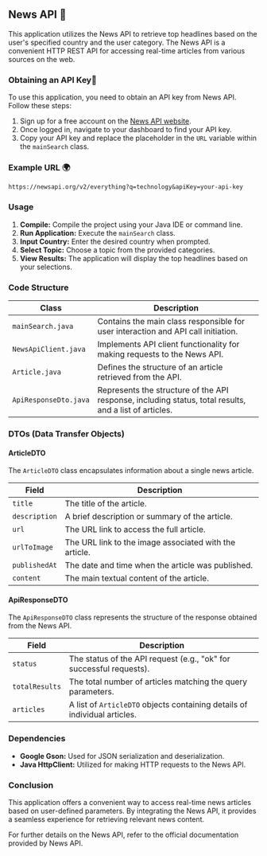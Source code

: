 ## News API  📰

This application utilizes the News API to retrieve top headlines based on the user's specified country and the user category. The News API is a convenient HTTP REST API for accessing real-time articles from various sources on the web.

### Obtaining an API Key🔑

To use this application, you need to obtain an API key from News API. Follow these steps:

1. Sign up for a free account on the [News API website](https://newsapi.org/).
2. Once logged in, navigate to your dashboard to find your API key.
3. Copy your API key and replace the placeholder in the `URL` variable within the `mainSearch` class.

### Example URL 🌍

``
https://newsapi.org/v2/everything?q=technology&apiKey=your-api-key
``


### Usage

1. **Compile:** Compile the project using your Java IDE or command line.
2. **Run Application:** Execute the `mainSearch` class.
3. **Input Country:** Enter the desired country when prompted.
4. **Select Topic:** Choose a topic from the provided categories.
5. **View Results:** The application will display the top headlines based on your selections.

### Code Structure

| Class            | Description                                                                                   |
|------------------|-----------------------------------------------------------------------------------------------|
| `mainSearch.java`   | Contains the main class responsible for user interaction and API call initiation.            |
| `NewsApiClient.java` | Implements API client functionality for making requests to the News API.                       |
| `Article.java`       | Defines the structure of an article retrieved from the API.                                    |
| `ApiResponseDto.java` | Represents the structure of the API response, including status, total results, and a list of articles. |

### DTOs (Data Transfer Objects)

#### ArticleDTO

The `ArticleDTO` class encapsulates information about a single news article.

| Field       | Description                                  |
|-------------|----------------------------------------------|
| `title`     | The title of the article.                    |
| `description` | A brief description or summary of the article. |
| `url`         | The URL link to access the full article.      |
| `urlToImage`  | The URL link to the image associated with the article. |
| `publishedAt` | The date and time when the article was published.    |
| `content`     | The main textual content of the article.             |

#### ApiResponseDTO

The `ApiResponseDTO` class represents the structure of the response obtained from the News API.

| Field           | Description                                                                 |
|-----------------|-----------------------------------------------------------------------------|
| `status`        | The status of the API request (e.g., "ok" for successful requests).         |
| `totalResults`  | The total number of articles matching the query parameters.                 |
| `articles`      | A list of `ArticleDTO` objects containing details of individual articles.   |

### Dependencies

- **Google Gson:** Used for JSON serialization and deserialization.
- **Java HttpClient:** Utilized for making HTTP requests to the News API.

### Conclusion

This application offers a convenient way to access real-time news articles based on user-defined parameters. By integrating the News API, it provides a seamless experience for retrieving relevant news content.

For further details on the News API, refer to the official documentation provided by News API.
